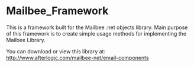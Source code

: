 # Mailbee_Framework

This is a framework built for the Mailbee .net objects library.
Main purpose of this framework is to create simple usage methods for implementing the Mailbee Library.

You can download or view this library at: http://www.afterlogic.com/mailbee-net/email-components
